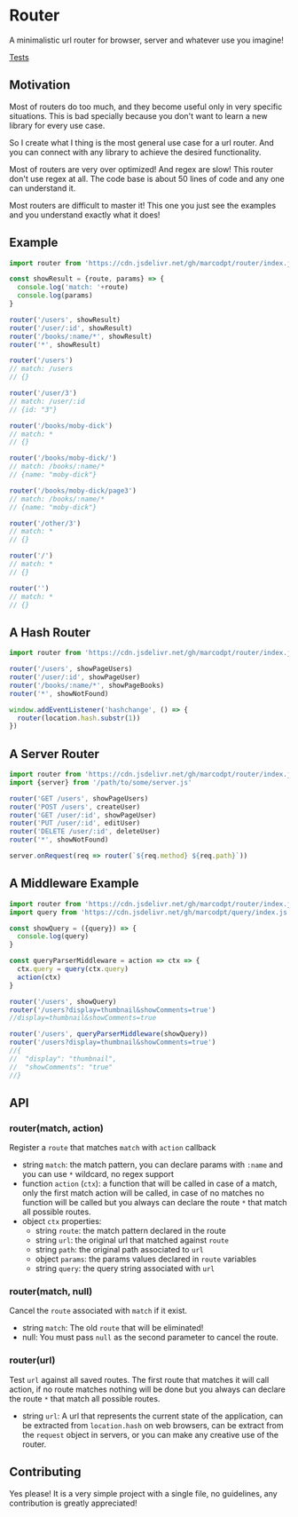 # Router
A minimalistic url router for browser, server and whatever use you imagine!

[Tests](https://marcodpt.github.io/router/)

## Motivation
Most of routers do too much, and they become useful only in very specific situations. This is bad specially because you don't want to learn a new library for every use case. 

So I create what I thing is the most general use case for a url router. And you can connect with any library to achieve the desired functionality.

Most of routers are very over optimized! And regex are slow! This router don't use regex at all. The code base is about 50 lines of code and any one can understand it.

Most routers are difficult to master it! This one you just see the examples and you understand exactly what it does!

## Example
```js
import router from 'https://cdn.jsdelivr.net/gh/marcodpt/router/index.js'

const showResult = {route, params} => {
  console.log('match: '+route)
  console.log(params)
}

router('/users', showResult)
router('/user/:id', showResult)
router('/books/:name/*', showResult)
router('*', showResult)

router('/users')
// match: /users
// {}

router('/user/3')
// match: /user/:id
// {id: "3"}

router('/books/moby-dick')
// match: *
// {}

router('/books/moby-dick/')
// match: /books/:name/*
// {name: "moby-dick"}

router('/books/moby-dick/page3')
// match: /books/:name/*
// {name: "moby-dick"}

router('/other/3')
// match: *
// {}

router('/')
// match: *
// {}

router('')
// match: *
// {}
```

## A Hash Router
```js
import router from 'https://cdn.jsdelivr.net/gh/marcodpt/router/index.js'

router('/users', showPageUsers)
router('/user/:id', showPageUser)
router('/books/:name/*', showPageBooks)
router('*', showNotFound)

window.addEventListener('hashchange', () => {
  router(location.hash.substr(1))
})
```

## A Server Router
```js
import router from 'https://cdn.jsdelivr.net/gh/marcodpt/router/index.js'
import {server} from '/path/to/some/server.js'

router('GET /users', showPageUsers)
router('POST /users', createUser)
router('GET /user/:id', showPageUser)
router('PUT /user/:id', editUser)
router('DELETE /user/:id', deleteUser)
router('*', showNotFound)

server.onRequest(req => router(`${req.method} ${req.path}`))
```

## A Middleware Example
```js
import router from 'https://cdn.jsdelivr.net/gh/marcodpt/router/index.js'
import query from 'https://cdn.jsdelivr.net/gh/marcodpt/query/index.js'

const showQuery = ({query}) => {
  console.log(query)
}

const queryParserMiddleware = action => ctx => {
  ctx.query = query(ctx.query)
  action(ctx)
}

router('/users', showQuery)
router('/users?display=thumbnail&showComments=true')
//display=thumbnail&showComments=true

router('/users', queryParserMiddleware(showQuery))
router('/users?display=thumbnail&showComments=true')
//{
//  "display": "thumbnail",
//  "showComments": "true"
//}
```

## API
### router(match, action)
Register a `route` that matches `match` with `action` callback
 - string `match`: the match pattern, you can declare params with `:name` and you can use `*` wildcard, no regex support 
 - function `action` (`ctx`): a function that will be called in case of a match, only the first match action will be called, in case of no matches no function will be called but you always can declare the route `*` that match all possible routes.
 - object `ctx` properties:
   - string `route`: the match pattern declared in the route
   - string `url`: the original url that matched against `route`
   - string `path`: the original path associated to `url`
   - object `params`: the params values declared in `route` variables
   - string `query`: the query string associated with `url`

### router(match, null)
Cancel the `route` associated with `match` if it exist.
 - string `match`: The old `route` that will be eliminated!
 - null: You must pass `null` as the second parameter to cancel the route.

### router(url)
Test `url` against all saved routes. The first route that matches it will call action, if no route matches nothing will be done but you always can declare the route `*` that match all possible routes.
 - string `url`: A url that represents the current state of the application, can be extracted from `location.hash` on web browsers, can be extract from the `request` object in servers, or you can make any creative use of the router.

## Contributing
Yes please! It is a very simple project with a single file, no guidelines, any
contribution is greatly appreciated!
